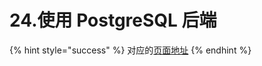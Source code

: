 # 24.使用 PostgreSQL 后端

{% hint style="success" %}
对应的[页面地址](https://github.com/dani-garcia/bitwarden_rs/wiki/Using-the-PostgreSQL-Backend)
{% endhint %}



